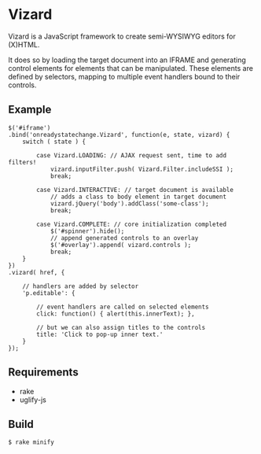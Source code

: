 Vizard
======

Vizard is a JavaScript framework to create semi-WYSIWYG editors for (X)HTML.

It does so by loading the target document into an IFRAME and generating
control elements for elements that can be manipulated.
These elements are defined by selectors, mapping to multiple event handlers
bound to their controls.

Example
-------

    $('#iframe')
    .bind('onreadystatechange.Vizard', function(e, state, vizard) {
        switch ( state ) {

            case Vizard.LOADING: // AJAX request sent, time to add filters!
                vizard.inputFilter.push( Vizard.Filter.includeSSI );
                break;

            case Vizard.INTERACTIVE: // target document is available
                // adds a class to body element in target document
                vizard.jQuery('body').addClass('some-class');
                break;

            case Vizard.COMPLETE: // core initialization completed
                $('#spinner').hide();
                // append generated controls to an overlay
                $('#overlay').append( vizard.controls );
                break;
        }
    })
    .vizard( href, {

        // handlers are added by selector
        'p.editable': {

            // event handlers are called on selected elements
            click: function() { alert(this.innerText); },

            // but we can also assign titles to the controls
            title: 'Click to pop-up inner text.'
        }
    });

Requirements
------------

* rake
* uglify-js

Build
-----

    $ rake minify
